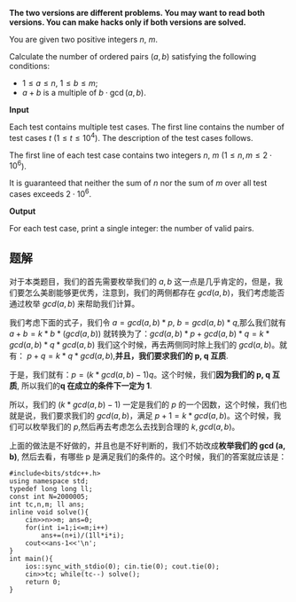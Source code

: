**The two versions are different problems. You may want to read both versions. You can make hacks only if both versions are solved.**

You are given two positive integers $n$, $m$.

Calculate the number of ordered pairs $(a, b)$ satisfying the following conditions:

-   $1\le a\le n$, $1\le b\le m$;
-   $a+b$ is a multiple of $b \cdot \gcd(a,b)$.

**Input**

Each test contains multiple test cases. The first line contains the number of test cases $t$ ($1\le t\le 10^4$). The description of the test cases follows.

The first line of each test case contains two integers $n$, $m$ ($1\le n,m\le 2 \cdot 10^6$).

It is guaranteed that neither the sum of $n$ nor the sum of $m$ over all test cases exceeds $2 \cdot 10^6$.


**Output**

For each test case, print a single integer: the number of valid pairs.

## 题解
对于本类题目，我们的首先需要枚举我们的 $a,b$ 这一点是几乎肯定的，但是，我们要怎么美剧能够更优秀，注意到，我们的两侧都存在 $gcd(a,b)$，我们考虑能否通过枚举 $gcd(a,b)$ 来帮助我们计算。

我们考虑下面的式子，我们令 $a=gcd(a,b)*p$, $b=gcd(a,b)*q$,那么我们就有 $a+b=k*b*(gcd(a,b))$ 就转换为了：$gcd(a,b)*p+gcd(a,b)*q=k*gcd(a,b)*q*gcd(a,b)$ 我们这个时候，再去两侧同时除上我们的 $gcd(a,b)$。就有：
$p+q=k*q*gcd(a,b)$,**并且，我们要求我们的 p, q 互质**.

于是，我们就有：$p=(k*gcd(a,b)-1)q$。这个时候，我们**因为我们的 p, q 互质**, 所以我们的**q 在成立的条件下一定为 1**.

所以，我们的 $(k*gcd(a,b)-1)$ 一定是我们的 $p$ 的一个因数，这个时候，我们也就是说，我们要求我们的 $gcd(a,b)$，满足 $p+1=k*gcd(a,b)$。这个时候，我们可以枚举我们的 $p$,然后再去考虑怎么去找到合理的 $k,gcd(a,b)$。

上面的做法是不好做的，并且也是不好判断的，我们不妨改成**枚举我们的 gcd (a, b)**, 然后去看，有哪些 p 是满足我们的条件的。这个时候，我们的答案就应该是：

```
#include<bits/stdc++.h>
using namespace std;
typedef long long ll;
const int N=2000005;
int tc,n,m; ll ans;
inline void solve(){
	cin>>n>>m; ans=0;
	for(int i=1;i<=m;i++)
		ans+=(n+i)/(1ll*i*i);
	cout<<ans-1<<'\n';
}
int main(){
	ios::sync_with_stdio(0); cin.tie(0); cout.tie(0);
	cin>>tc; while(tc--) solve();
	return 0;
}
```
